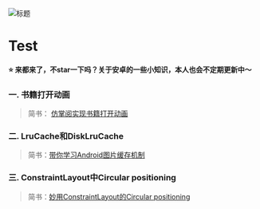 ![标题](https://github.com/mCyp/Test/blob/master/pic/title.jpg)

# Test

#### ⭐️ 来都来了，不star一下吗？关于安卓的一些小知识，本人也会不定期更新中～



### 一. 书籍打开动画 

> 简书： [仿掌阅实现书籍打开动画](https://www.jianshu.com/p/8a031a945b79)

### 二. LruCache和DiskLruCache 

> 简书：[带你学习Android图片缓存机制](https://www.jianshu.com/p/0aef0779d813)

### 三. ConstraintLayout中Circular positioning

> 简书：[妙用ConstraintLayout的Circular positioning](https://www.jianshu.com/p/7f111f0bdbd0)


